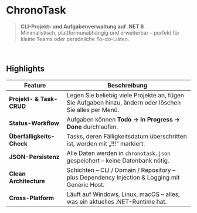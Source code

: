 # ChronoTask

> **CLI-Projekt- und Aufgabenverwaltung auf .NET 8**  
> Minimalistisch, plattformunabhängig und erweiterbar – perfekt für kleine Teams oder persönliche To-do-Listen.

<br/>

## Highlights

| Feature | Beschreibung |
|---------|--------------|
| **Projekt- & Task-CRUD** | Legen Sie beliebig viele Projekte an, fügen Sie Aufgaben hinzu, ändern oder löschen Sie alles per Menü. |
| **Status-Workflow** | Aufgaben können **Todo → In Progress → Done** durchlaufen. |
| **Überfälligkeits-Check** | Tasks, deren Fälligkeitsdatum überschritten ist, werden mit „!!!“ markiert. |
| **JSON-Persistenz** | Alle Daten werden in `chronotask.json` gespeichert – keine Datenbank nötig. |
| **Clean Architecture** | Schichten – CLI / Domain / Repository – plus Dependency Injection & Logging mit Generic Host. |
| **Cross-Platform** | Läuft auf Windows, Linux, macOS – alles, was ein aktuelles .NET-Runtime hat. |

<br/>


